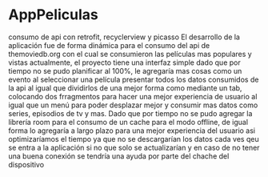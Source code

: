 # AppPeliculas
consumo de api con retrofit, recyclerview y  picasso 
El desarrollo de la aplicación fue de forma dinámica para el consumo del api de themoviedb.org 
con el cual se consumieron las películas mas populares y vistas actualmente, 
el proyecto tiene una interfaz simple dado que por tiempo no se pudo planificar al 100%, 
le agregaría mas cosas como un evento al seleccionar una película presentar todos los datos consumidos de la api al igual que dividirlos de una mejor forma 
como mediante un tab, colocando dos frragmentos para hacer una mejor experiencia de usuario al igual que un menú para poder desplazar mejor y 
consumir mas datos como series, episodios de tv y mas. Dado que por tiempo no se pudo agregar la librería room para el consumo de un cache para el modo offline,
de igual forma lo agregaría a largo plazo para una mejor experiencia del usuario asi optimizaríamos el tiempo ya que no se descargarían 
los datos cada ves qeu se entra a la aplicación si no que solo se actualizarían y en caso de no tener una buena conexión se tendría una ayuda por parte del chache
del dispositivo
